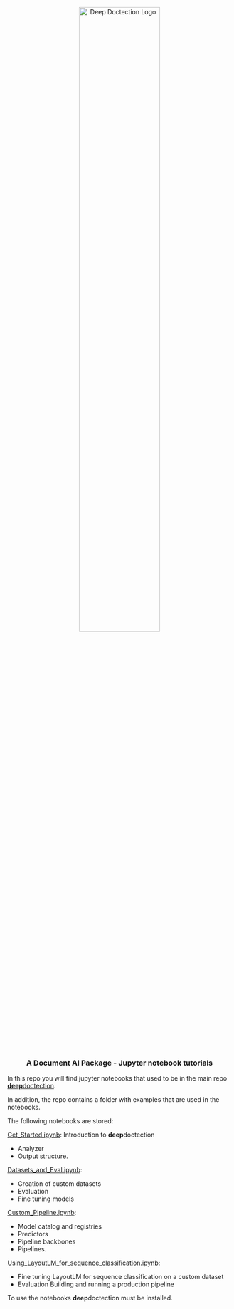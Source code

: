 
<p align="center">
  <img src="https://github.com/deepdoctection/deepdoctection/raw/master/docs/tutorials/pics/dd_logo.png" alt="Deep Doctection Logo" width="60%">
  <h3 align="center">
  A Document AI Package - Jupyter notebook tutorials
  </h3>
</p>

In this repo you will find jupyter notebooks that used to be in the main repo [**deep**doctection](https://github.com/deepdoctection/deepdoctection). 

In addition, the repo contains a folder with examples that are used in the notebooks. 

The following notebooks are stored:

[Get_Started.ipynb](Get_Started.ipynb): Introduction to **deep**doctection
- Analyzer 
- Output structure.

[Datasets_and_Eval.ipynb](Datasets_and_Eval.ipynb): 
- Creation of custom datasets
- Evaluation
- Fine tuning models

[Custom_Pipeline.ipynb](Custom_Pipeline.ipynb): 
- Model catalog and registries
- Predictors
- Pipeline backbones
- Pipelines.

[Using_LayoutLM_for_sequence_classification.ipynb](Using_LayoutLM_for_sequence_classification.ipynb): 
- Fine tuning LayoutLM for sequence classification on a custom dataset
- Evaluation 
Building and running a production pipeline 


To use the notebooks **deep**doctection must be installed. 

